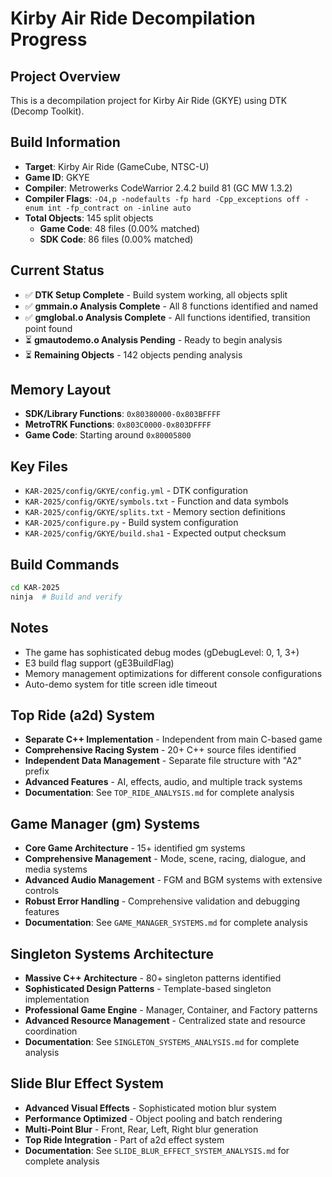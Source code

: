 # Kirby Air Ride Decompilation Progress

## Project Overview
This is a decompilation project for Kirby Air Ride (GKYE) using DTK (Decomp Toolkit).

## Build Information
- **Target**: Kirby Air Ride (GameCube, NTSC-U)
- **Game ID**: GKYE
- **Compiler**: Metrowerks CodeWarrior 2.4.2 build 81 (GC MW 1.3.2)
- **Compiler Flags**: `-O4,p -nodefaults -fp hard -Cpp_exceptions off -enum int -fp_contract on -inline auto`
- **Total Objects**: 145 split objects
  - **Game Code**: 48 files (0.00% matched)
  - **SDK Code**: 86 files (0.00% matched)

## Current Status
- ✅ **DTK Setup Complete** - Build system working, all objects split
- ✅ **gmmain.o Analysis Complete** - All 8 functions identified and named
- ✅ **gmglobal.o Analysis Complete** - All functions identified, transition point found
- ⏳ **gmautodemo.o Analysis Pending** - Ready to begin analysis
- ⏳ **Remaining Objects** - 142 objects pending analysis

## Memory Layout
- **SDK/Library Functions**: `0x80380000-0x803BFFFF`
- **MetroTRK Functions**: `0x803C0000-0x803DFFFF`
- **Game Code**: Starting around `0x80005800`

## Key Files
- `KAR-2025/config/GKYE/config.yml` - DTK configuration
- `KAR-2025/config/GKYE/symbols.txt` - Function and data symbols
- `KAR-2025/config/GKYE/splits.txt` - Memory section definitions
- `KAR-2025/configure.py` - Build system configuration
- `KAR-2025/config/GKYE/build.sha1` - Expected output checksum

## Build Commands
```bash
cd KAR-2025
ninja  # Build and verify
```

## Notes
- The game has sophisticated debug modes (gDebugLevel: 0, 1, 3+)
- E3 build flag support (gE3BuildFlag)
- Memory management optimizations for different console configurations
- Auto-demo system for title screen idle timeout

## Top Ride (a2d) System
- **Separate C++ Implementation** - Independent from main C-based game
- **Comprehensive Racing System** - 20+ C++ source files identified
- **Independent Data Management** - Separate file structure with "A2" prefix
- **Advanced Features** - AI, effects, audio, and multiple track systems
- **Documentation**: See `TOP_RIDE_ANALYSIS.md` for complete analysis

## Game Manager (gm) Systems
- **Core Game Architecture** - 15+ identified gm systems
- **Comprehensive Management** - Mode, scene, racing, dialogue, and media systems
- **Advanced Audio Management** - FGM and BGM systems with extensive controls
- **Robust Error Handling** - Comprehensive validation and debugging features
- **Documentation**: See `GAME_MANAGER_SYSTEMS.md` for complete analysis

## Singleton Systems Architecture
- **Massive C++ Architecture** - 80+ singleton patterns identified
- **Sophisticated Design Patterns** - Template-based singleton implementation
- **Professional Game Engine** - Manager, Container, and Factory patterns
- **Advanced Resource Management** - Centralized state and resource coordination
- **Documentation**: See `SINGLETON_SYSTEMS_ANALYSIS.md` for complete analysis

## Slide Blur Effect System
- **Advanced Visual Effects** - Sophisticated motion blur system
- **Performance Optimized** - Object pooling and batch rendering
- **Multi-Point Blur** - Front, Rear, Left, Right blur generation
- **Top Ride Integration** - Part of a2d effect system
- **Documentation**: See `SLIDE_BLUR_EFFECT_SYSTEM_ANALYSIS.md` for complete analysis
